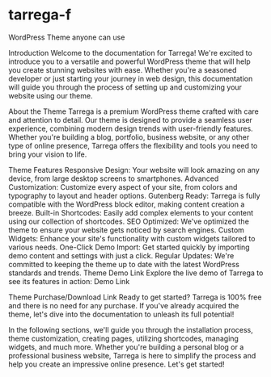 # tarrega-f

WordPress Theme anyone can use

Introduction
Welcome to the documentation for Tarrega! We're excited to introduce you to a versatile and powerful WordPress theme that will help you create stunning websites with ease. Whether you're a seasoned developer or just starting your journey in web design, this documentation will guide you through the process of setting up and customizing your website using our theme.

About the Theme
Tarrega is a premium WordPress theme crafted with care and attention to detail. Our theme is designed to provide a seamless user experience, combining modern design trends with user-friendly features. Whether you're building a blog, portfolio, business website, or any other type of online presence, Tarrega offers the flexibility and tools you need to bring your vision to life.

Theme Features
Responsive Design: Your website will look amazing on any device, from large desktop screens to smartphones.
Advanced Customization: Customize every aspect of your site, from colors and typography to layout and header options.
Gutenberg Ready: Tarrega is fully compatible with the WordPress block editor, making content creation a breeze.
Built-in Shortcodes: Easily add complex elements to your content using our collection of shortcodes.
SEO Optimized: We've optimized the theme to ensure your website gets noticed by search engines.
Custom Widgets: Enhance your site's functionality with custom widgets tailored to various needs.
One-Click Demo Import: Get started quickly by importing demo content and settings with just a click.
Regular Updates: We're committed to keeping the theme up to date with the latest WordPress standards and trends.
Theme Demo Link
Explore the live demo of Tarrega to see its features in action: Demo Link

Theme Purchase/Download Link
Ready to get started? Tarrega is 100% free and there is no need for any purchase. If you've already acquired the theme, let's dive into the documentation to unleash its full potential!

In the following sections, we'll guide you through the installation process, theme customization, creating pages, utilizing shortcodes, managing widgets, and much more. Whether you're building a personal blog or a professional business website, Tarrega is here to simplify the process and help you create an impressive online presence. Let's get started!
